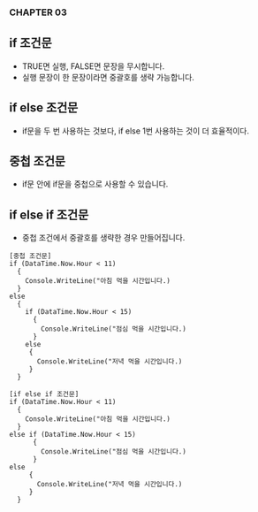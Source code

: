 ### CHAPTER 03
## if 조건문
- TRUE면 실행, FALSE면 문장을 무시합니다.
- 실행 문장이 한 문장이라면 중괄호를 생략 가능합니다.

## if else 조건문
- if문을 두 번 사용하는 것보다, if else 1번 사용하는 것이 더 효율적이다.

## 중첩 조건문
- if문 안에 if문을 중첩으로 사용할 수 있습니다.

## if else if 조건문
- 중첩 조건에서 중괄호를 생략한 경우 만들어집니다.
```
[중첩 조건문]
if (DataTime.Now.Hour < 11)
  {
    Console.WriteLine("아침 먹을 시간입니다.)
  }
else
  {
    if (DataTime.Now.Hour < 15)
      {
        Console.WriteLine("점심 먹을 시간입니다.)
      }
    else
     {
       Console.WriteLine("저녁 먹을 시간입니다.)
     }
  }

[if else if 조건문]
if (DataTime.Now.Hour < 11)
  {
    Console.WriteLine("아침 먹을 시간입니다.)
  }
else if (DataTime.Now.Hour < 15)
      {
        Console.WriteLine("점심 먹을 시간입니다.)
      }
else
     {
       Console.WriteLine("저녁 먹을 시간입니다.)
     }
  }
```


